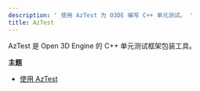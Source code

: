 ```yaml
---
description: ' 使用 AzTest 为 O3DE 编写 C++ 单元测试。 '
title: AzTest
---
```


AzTest 是 Open 3D Engine 的 C++ 单元测试框架包装工具。

**主题**
+ [使用 AzTest](/docs/user-guide/testing/aztest/AzTest/)
